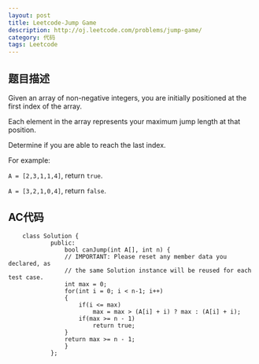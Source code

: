 ```yaml
---
layout: post
title: Leetcode-Jump Game
description: http://oj.leetcode.com/problems/jump-game/
category: 代码
tags: Leetcode
---
```

## 题目描述

Given an array of non-negative integers, you are initially positioned at the first index of the array.

Each element in the array represents your maximum jump length at that position.

Determine if you are able to reach the last index.

For example:

`A = [2,3,1,1,4]`, return `true`.

`A = [3,2,1,0,4]`, return `false`.

## AC代码
		class Solution {
				public:
				    bool canJump(int A[], int n) {
					// IMPORTANT: Please reset any member data you declared, as
					// the same Solution instance will be reused for each test case.
				    int max = 0;
					for(int i = 0; i < n-1; i++)
					{
						if(i <= max)
							max = max > (A[i] + i) ? max : (A[i] + i);
						if(max >= n - 1)
							return true;
					}
					return max >= n - 1;    
				    }
				};

